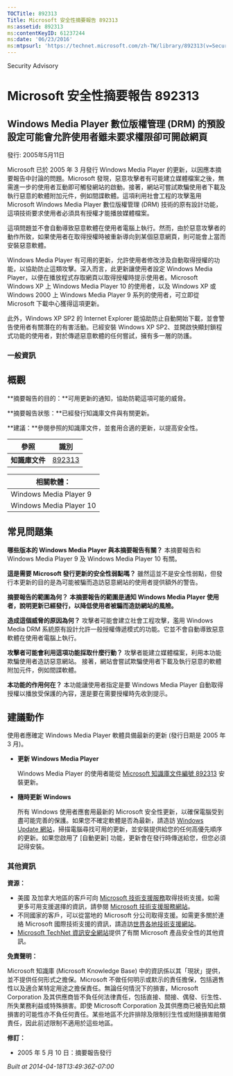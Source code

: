 ```yaml
---
TOCTitle: 892313
Title: Microsoft 安全性摘要報告 892313
ms:assetid: 892313
ms:contentKeyID: 61237244
ms:date: '06/23/2016'
ms:mtpsurl: 'https://technet.microsoft.com/zh-TW/library/892313(v=Security.10)'
---
```


Security Advisory

Microsoft 安全性摘要報告 892313
===============================

Windows Media Player 數位版權管理 (DRM) 的預設設定可能會允許使用者雖未要求權限卻可開啟網頁
------------------------------------------------------------------------------------------

發行: 2005年5月11日

Microsoft 已於 2005 年 3 月發行 Windows Media Player 的更新，以因應本摘要報告中討論的問題。Microsoft 發現，惡意攻擊者有可能建立媒體檔案之後，無需進一步的使用者互動即可觸發網站的啟動。接著，網站可嘗試欺騙使用者下載及執行惡意的軟體附加元件，例如間諜軟體。這項利用社會工程的攻擊濫用 Microsoft Windows Media Player 數位版權管理 (DRM) 技術的原有設計功能，這項技術要求使用者必須具有授權才能播放媒體檔案。

這項問題並不會自動導致惡意軟體在使用者電腦上執行。然而，由於惡意攻擊者的動作所致，如果使用者在取得授權時被重新導向到某個惡意網頁，則可能會上當而安裝惡意軟體。

Windows Media Player 有可用的更新，允許使用者修改涉及自動取得授權的功能，以協助防止這類攻擊。深入而言，此更新讓使用者設定 Windows Media Player，以便在播放程式存取網頁以取得授權時提示使用者。Microsoft Windows XP 上 Windows Media Player 10 的使用者，以及 Windows XP 或 Windows 2000 上 Windows Media Player 9 系列的使用者，可立即從 Microsoft 下載中心獲得這項更新。

此外，Windows XP SP2 的 Internet Explorer 能協助防止自動開始下載，並會警告使用者有關潛在的有害活動。已經安裝 Windows XP SP2、並開啟快顯封鎖程式功能的使用者，對於傳遞惡意軟體的任何嘗試，擁有多一層的防護。

### 一般資訊

概觀
----

<span></span>
**摘要報告的目的：**可用更新的通知，協助防範這項可能的威脅。

**摘要報告狀態：**已經發行知識庫文件與有關更新。

**建議：**參閱參照的知識庫文件，並套用合適的更新，以提高安全性。

| 參照           | 識別                                             |
|----------------|--------------------------------------------------|
| **知識庫文件** | [892313](http://support.microsoft.com/kb/892313) |

| 相關軟體：              |
|-------------------------|
| Windows Media Player 9  |
| Windows Media Player 10 |

常見問題集
----------

<span></span>
**哪些版本的 Windows Media Player 與本摘要報告有關？**
本摘要報告和 Windows Media Player 9 及 Windows Media Player 10 有關。

**這是需要 Microsoft 發行更新的安全性弱點嗎？**
雖然這並不是安全性弱點，但發行本更新的目的是為可能被騙而造訪惡意網站的使用者提供額外的警告。

**摘要報告的範圍為何？**
**本摘要報告的範圍是通知 Windows Media Player 使用者，說明更新已經發行，以降低使用者被騙而造訪網站的風險。**

**造成這個威脅的原因為何？**
攻擊者可能會建立社會工程攻擊，濫用 Windows Media DRM 系統原有設計允許一般授權傳遞模式的功能。它並不會自動導致惡意軟體在使用者電腦上執行。

**攻擊者可能會利用這項功能採取什麼行動？**
攻擊者能建立媒體檔案，利用本功能欺騙使用者造訪惡意網站。 接著，網站會嘗試欺騙使用者下載及執行惡意的軟體附加元件，例如間諜軟體。

**本功能的作用何在？**
本功能讓使用者指定是要 Windows Media Player 自動取得授權以播放受保護的內容，還是要在需要授權時先收到提示。

建議動作
--------

<span></span>
使用者應確定 Windows Media Player 軟體具備最新的更新 (發行日期是 2005 年 3 月)。

-   **更新 Windows Media Player**

    Windows Media Player 的使用者能從 [Microsoft 知識庫文件編號 892313](http://support.microsoft.com/kb/892313) 安裝更新。

-   **隨時更新 Windows**

    所有 Windows 使用者應套用最新的 Microsoft 安全性更新，以確保電腦受到盡可能完善的保護。如果您不確定軟體是否為最新，請造訪 [Windows Update 網站](http://windowsupdate.microsoft.com/)，掃描電腦尋找可用的更新，並安裝提供給您的任何高優先順序的更新。如果您啟用了 \[自動更新\] 功能，更新會在發行時傳送給您，但您必須記得安裝。

### 其他資訊

**資源：**

-   美國 及加拿大地區的客戶可向 [Microsoft 技術支援服務](http://go.microsoft.com/fwlink/?linkid=21131)取得技術支援。如需更多可用支援選擇的資訊，請參閱 [Microsoft 技術支援服務網站](http://support.microsoft.com)。
-   不同國家的客戶，可以從當地的 Microsoft 分公司取得支援。如需更多關於連絡 Microsoft 國際技術支援的資訊，請造訪[世界各地技術支援網站](http://go.microsoft.com/fwlink/?linkid=21155)。
-   [Microsoft TechNet 資訊安全網站](http://www.microsoft.com/taiwan/technet/security/default.mspx)提供了有關 Microsoft 產品安全性的其他資訊。

**免責聲明：**

Microsoft 知識庫 (Microsoft Knowledge Base) 中的資訊係以其「現狀」提供，並不提供任何形式之擔保。Microsoft 不做任何明示或默示的責任擔保，包括適售性以及適合某特定用途之擔保責任。無論任何情況下的損害，Microsoft Corporation 及其供應商皆不負任何法律責任，包括直接、間接、偶發、衍生性、所失業務利益或特殊損害。即使 Microsoft Corporation 及其供應商已被告知此類損害的可能性亦不負任何責任。某些地區不允許排除及限制衍生性或附隨損害賠償責任，因此前述限制不適用於這些地區。

**修訂：**

-   2005 年 5 月 10 日：摘要報告發行

*Built at 2014-04-18T13:49:36Z-07:00*
